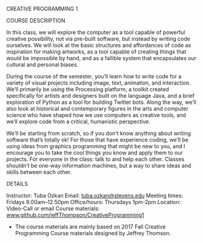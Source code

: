 CREATIVE PROGRAMMING 1

COURSE DESCRIPTION

In this class, we will explore the computer as a tool capable of powerful creative possibility, not via pre-built software, but instead by writing code ourselves. We will look at the basic structures and affordances of code as inspiration for making artworks, as a tool capable of creating things that would be impossible by hand, and as a fallible system that encapsulates our cultural and personal biases. 

During the course of the semester, you’ll learn how to write code for a variety of visual projects including image, text, animation, and interaction. We’ll primarily be using the Processing platform, a toolkit created specifically for artists and designers built on the  language Java, and a brief exploration of Python as a tool for building Twitter bots.  Along the way, we’ll also look at historical and contemporary figures in the arts and computer science who have shaped how we use computers as creative tools, and we’ll explore code from a critical, humanistic perspective. 

We’ll be starting from scratch, so if you don’t know anything about writing software that’s totally ok! For those that have experience coding, we’ll be using ideas from graphics programming that might be new to you, and I encourage you to take the cool things you know and apply them to our projects. For everyone in the class: talk to and help each other. Classes shouldn’t be one-way information machines, but a way to share ideas and skills between each other. 

DETAILS

Instructor: Tuba Ozkan
Email: tuba.ozkan@stevens.edu
Meeting times: Fridays 9.00am–12.50pm
Office/hours: Thursdays 1pm-2pm
Location:  Video-Call or email
Course materials: www.github.com/jeffThompson/CreativeProgramming1

* The course materials are mainly based on 2017 Fall Creative Programming Course materials designed by Jeffrey Thomson.
